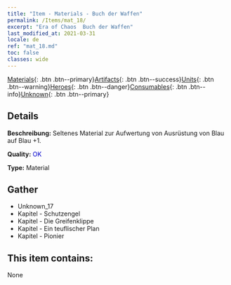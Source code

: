 ```yaml
---
title: "Item - Materials - Buch der Waffen"
permalink: /Items/mat_18/
excerpt: "Era of Chaos  Buch der Waffen"
last_modified_at: 2021-03-31
locale: de
ref: "mat_18.md"
toc: false
classes: wide
---
```

 [Materials](/de/Items/){: .btn .btn--primary}[Artifacts](/de/Items/Artifacts/){: .btn .btn--success}[Units](/de/Items/Units/){: .btn .btn--warning}[Heroes](/de/Items/Heroes/){: .btn .btn--danger}[Consumables](/de/Items/Consumables/){: .btn .btn--info}[Unknown](/de/Items/Unknown/){: .btn .btn--primary}

## Details
 **Beschreibung:** Seltenes Material zur Aufwertung von Ausrüstung von Blau auf Blau +1.

 **Quality:** <span style="color: #0000CD">OK</span>

 **Type:** Material

## Gather

*    Unknown_17 
*    Kapitel - Schutzengel 
*    Kapitel - Die Greifenklippe 
*    Kapitel - Ein teuflischer Plan 
*    Kapitel - Pionier 

## This item contains:

  None

